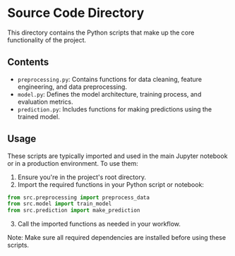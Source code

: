 # Source Code Directory

This directory contains the Python scripts that make up the core functionality of the project.

## Contents

- `preprocessing.py`: Contains functions for data cleaning, feature engineering, and data preprocessing.
- `model.py`: Defines the model architecture, training process, and evaluation metrics.
- `prediction.py`: Includes functions for making predictions using the trained model.

## Usage

These scripts are typically imported and used in the main Jupyter notebook or in a production environment. To use them:

1. Ensure you're in the project's root directory.
2. Import the required functions in your Python script or notebook:

```python
from src.preprocessing import preprocess_data
from src.model import train_model
from src.prediction import make_prediction
```

3. Call the imported functions as needed in your workflow.

Note: Make sure all required dependencies are installed before using these scripts.
